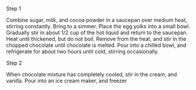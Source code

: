 Step 1

Combine sugar, milk,  and cocoa
powder in a saucepan over medium
heat, stirring constantly. Bring to a
simmer. Place the egg yolks into a
small bowl. Gradually stir in about
1/2 cup of the hot liquid and return
to the saucepan. Heat until
thickened, but do not boil. Remove
from the heat, and stir in the
chopped chocolate until chocolate is
melted. Pour into a chilled bowl, and
refrigerate for about two hours until
cold, stirring occasionally.

Step 2

When chocolate mixture has
completely cooled, stir in the cream,
and vanilla. Pour into an ice cream
maker, and freezer 